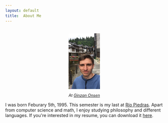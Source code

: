 ```yaml
---
layout: default
title:  About Me
---
```

<br>

<center>
<img src="/assets/profile.jpg" alt="At Ginzan Onsen in Japan" style="display: block; max-width: 20%; max-height: 20%;"/>
<p style="display: block; font-size: .9em;">
  <em> At <a href="http://www.japan-guide.com/e/e7975.html">Ginzan Onsen</a>
  </em>
</p>
</center>

<div class="blurb">
  <p>
    I was born Feburary 5th, 1995. This semester is my last at <a target="_blank" href="https://en.wikipedia.org/wiki/University_of_Puerto_Rico,_R%C3%ADo_Piedras_Campus">Río Piedras</a>.
    Apart from computer science and math, I enjoy studying philosophy and different languages. If you're interested in my resume, you can download it <a href="https://github.com/rnegron/resume/raw/master/rnegron_resume.pdf">here</a>.
  </p>
</div>
